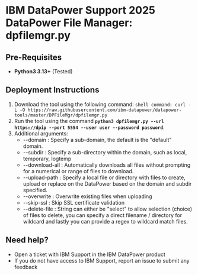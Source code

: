 # IBM DataPower Support 2025 DataPower File Manager: dpfilemgr.py

## Pre-Requisites

- **Python3 3.13+** (Tested)

## Deployment Instructions

1.  Download the tool using the following command:
```shell command: curl -L -O https://raw.githubusercontent.com/ibm-datapower/datapower-tools/master/DPFileMgr/dpfilemgr.py```
2.  Run the tool using the command **`python3 dpfilemgr.py --url https://dpip --port 5554 --user user --password password`**.
3.  Additional arguments:
	- --domain : Specify a sub-domain, the default is the "default" domain.
	- --subdir : Specify a sub-directory within the domain, such as local, temporary, logtemp
	- --download-all : Automatically downloads all files without prompting for a numerical or range of files to download.
	- --upload-path : Specify a local file or directory with files to create, upload or replace on the DataPower based on the domain and subdir specified.
	- --overwrite : Overwrite existing files when uploading
	- --skip-ssl : Skip SSL certificate validation
	- --delete-file : String can either be "select" to allow selection (choice) of files to delete, you can specify a direct filename / directory for wildcard and lastly you can provide a regex to wildcard match files.
## Need help?

-  Open a ticket with IBM Support in the IBM DataPower product
-  If you do not have access to IBM Support, report an issue to submit any feedback
